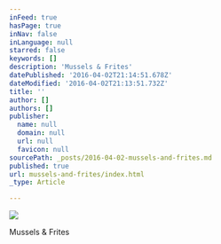 ```yaml
---
inFeed: true
hasPage: true
inNav: false
inLanguage: null
starred: false
keywords: []
description: 'Mussels & Frites'
datePublished: '2016-04-02T21:14:51.678Z'
dateModified: '2016-04-02T21:13:51.732Z'
title: ''
author: []
authors: []
publisher:
  name: null
  domain: null
  url: null
  favicon: null
sourcePath: _posts/2016-04-02-mussels-and-frites.md
published: true
url: mussels-and-frites/index.html
_type: Article

---
```

![](https://the-grid-user-content.s3-us-west-2.amazonaws.com/0beafc38-e5e0-4025-950d-b55a34e0f17f.jpg)

Mussels & Frites